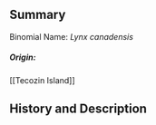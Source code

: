 ## Summary

Binomial Name: _Lynx canadensis_
##### Origin:
[[Tecozin Island]]
## History and Description